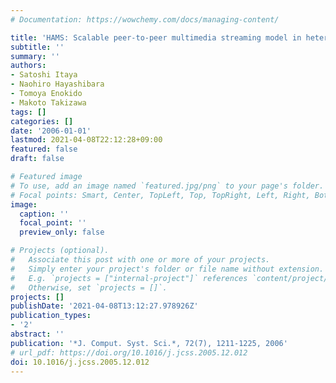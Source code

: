 ```yaml
---
# Documentation: https://wowchemy.com/docs/managing-content/

title: 'HAMS: Scalable peer-to-peer multimedia streaming model in heterogeneous networks'
subtitle: ''
summary: ''
authors:
- Satoshi Itaya
- Naohiro Hayashibara
- Tomoya Enokido
- Makoto Takizawa
tags: []
categories: []
date: '2006-01-01'
lastmod: 2021-04-08T22:12:28+09:00
featured: false
draft: false

# Featured image
# To use, add an image named `featured.jpg/png` to your page's folder.
# Focal points: Smart, Center, TopLeft, Top, TopRight, Left, Right, BottomLeft, Bottom, BottomRight.
image:
  caption: ''
  focal_point: ''
  preview_only: false

# Projects (optional).
#   Associate this post with one or more of your projects.
#   Simply enter your project's folder or file name without extension.
#   E.g. `projects = ["internal-project"]` references `content/project/deep-learning/index.md`.
#   Otherwise, set `projects = []`.
projects: []
publishDate: '2021-04-08T13:12:27.978926Z'
publication_types:
- '2'
abstract: ''
publication: '*J. Comput. Syst. Sci.*, 72(7), 1211-1225, 2006'
# url_pdf: https://doi.org/10.1016/j.jcss.2005.12.012
doi: 10.1016/j.jcss.2005.12.012
---
```

